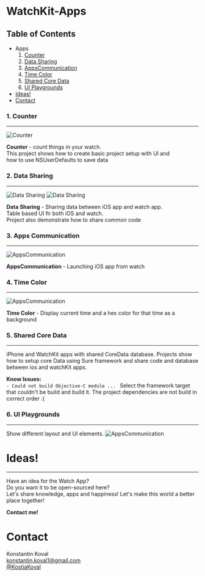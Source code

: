 WatchKit-Apps
=============

Table of Contents
---

- Apps
  1. [Counter](#1-counter)
  2. [Data Sharing](#2-data-sharing)
  3. [AppsCommunication](#3-apps-communication)
  4. [Time Color](#4-time-color)    
  5. [Shared Core Data](#5-shared-core-data)
  6. [UI Playgrounds](#6-ui-playgrounds)
- [Ideas!](#ideas)
- [Contact](#contact)


### 1. Counter 
---

![Counter](https://raw.githubusercontent.com/kostiakoval/WatchKit-Apps/master/images/AppsInWatck/Counter.gif)

**Counter** - count things in your watch.  
This project shows how to create basic project setup with UI and   
how to use NSUserDefaults to save data

### 2. Data Sharing  
---

![Data Sharing](https://raw.githubusercontent.com/kostiakoval/WatchKit-Apps/master/images/watch-DataSharing.jpg)
![Data Sharing](https://raw.githubusercontent.com/kostiakoval/WatchKit-Apps/master/images/iphone-DataSharing.png)

**Data Sharing** - Sharing data between iOS app and watch app.  
Table based UI fir both iOS and watch.  
Project also demonstrate how to share common code  

### 3. Apps Communication
---

![AppsCommunication](https://raw.githubusercontent.com/kostiakoval/WatchKit-Apps/master/images/AppsInWatck/Commication.gif)

**AppsCommunication** - Launching iOS app from watch

### 4. Time Color
---

![AppsCommunication](https://raw.githubusercontent.com/kostiakoval/WatchKit-Apps/master/images/AppsInWatck/Time-Color.gif)


**Time Color** - Display current time and a hex color for that time as a background


### 5. Shared Core Data
---

iPhone and WatchKit apps with shared CoreData database. Projects show how to setup core Data using Sure framework and share code and database between ios and watchKit apps.

**Know Issues:**  
`- Could not build Objective-C module ... ` 
Select the framework target that couldn't be build and build it. The project dependencies are not build in correct order :(


### 6. UI Playgrounds
---

Show different layout and UI elements.
![AppsCommunication](https://raw.githubusercontent.com/kostiakoval/WatchKit-Apps/master/images/AppsInWatck/ui-playgrounds.gif)
  

# Ideas!  
---

Have an idea for the Watch App?  
Do you want it to be open-sourced here?  
Let's share knowledge, apps and happiness! Let's make this world a better place together!

**Contact me!**

# Contact

Konstantin Koval  
[konstantin.koval1@gmail.com](mailto:konstantin.koval1@gmail.com)  
[@KostiaKoval](https://twitter.com/KostiaKoval)